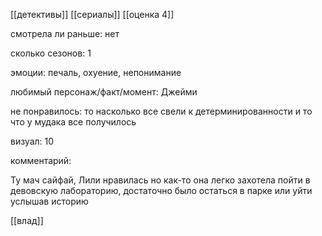 
[[детективы]]
[[сериалы]]
[[оценка 4]]

смотрела ли раньше:  нет

сколько сезонов: 1

эмоции: печаль, охуение, непонимание

любимый персонаж/факт/момент:
Джейми

не понравилось: то насколько все свели к детерминированности и то что у мудака все получилось

визуал: 10

комментарий:

Ту мач сайфай, Лили нравилась но как-то она легко захотела пойти в девовскую лабораторию, достаточно было остаться в парке или уйти услышав историю

[[влад]]